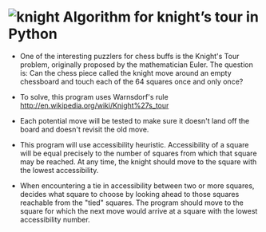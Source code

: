 # ![knight](https://upload.wikimedia.org/wikipedia/commons/c/c8/Chess_ndl45.svg) Algorithm for knight’s tour in Python

- One of the interesting puzzlers for chess buffs is the
  Knight's Tour problem, originally proposed by the mathematician Euler.
  The question is: Can the chess piece called the knight move around
  an empty chessboard and touch each of the 64 squares once and only once?

- To solve, this program uses Warnsdorf's rule http://en.wikipedia.org/wiki/Knight%27s_tour

- Each potential move will be tested to make sure it doesn't land off the
  board and doesn't revisit the old move.

- This program will use accessibility heuristic. Accessibility of a square
  will be equal precisely to the number of squares from which that square
  may be reached. At any time, the knight should move to the square with
  the lowest accessibility.

- When encountering a tie in accessibility between two or more squares,
  decides what square to choose by looking ahead to those squares reachable
  from the "tied" squares. The program should move to the square for which
  the next move would arrive at a square with the lowest accessibility number.
